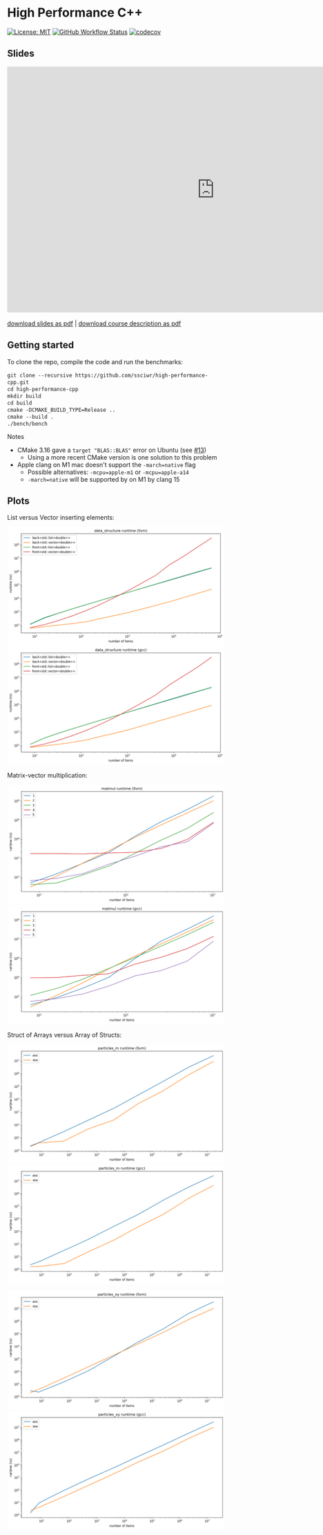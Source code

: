 # High Performance C++

[![License: MIT](https://img.shields.io/badge/License-MIT-yellow.svg)](https://opensource.org/licenses/MIT)
[![GitHub Workflow Status](https://img.shields.io/github/workflow/status/ssciwr/high-performance-cpp/CI)](https://github.com/ssciwr/high-performance-cpp/actions?query=workflow%3ACI)
[![codecov](https://codecov.io/gh/ssciwr/high-performance-cpp/branch/main/graph/badge.svg)](https://codecov.io/gh/ssciwr/high-performance-cpp)

## Slides

<iframe src="https://docs.google.com/presentation/d/e/2PACX-1vSsQgXEWShyBmv29hURbcjWcCXJmAKv-PvT-6vIaIHqgV33GyhPa8tWnzT8fM1Gl3XzEXjzpfuWieXS/embed?start=false&loop=false&delayms=3000" frameborder="0" width="960" height="569" allowfullscreen="true" mozallowfullscreen="true" webkitallowfullscreen="true"></iframe>

[download slides as pdf](https://github.com/ssciwr/high-performance-cpp/raw/main/slides/slides.pdf) | [download course description as pdf](https://ssc.iwr.uni-heidelberg.de/sites/default/files/high-performance-cpp-ss22.pdf)

## Getting started

To clone the repo, compile the code and run the benchmarks:

```
git clone --recursive https://github.com/ssciwr/high-performance-cpp.git
cd high-performance-cpp
mkdir build
cd build
cmake -DCMAKE_BUILD_TYPE=Release ..
cmake --build .
./bench/bench
```

Notes

- CMake 3.16 gave a `target "BLAS::BLAS"` error on Ubuntu (see [#13](https://github.com/ssciwr/high-performance-cpp/issues/13))
  - Using a more recent CMake version is one solution to this problem
- Apple clang on M1 mac doesn't support the `-march=native` flag
  - Possible alternatives: `-mcpu=apple-m1` or `-mcpu=apple-a14`
  - `-march=native` will be supported by on M1 by clang 15

## Plots

List versus Vector inserting elements:

![](plots/data_structure-llvm.png)
![](plots/data_structure-gcc.png)

Matrix-vector multiplication:

![](plots/matmul-llvm.png)
![](plots/matmul-gcc.png)

Struct of Arrays versus Array of Structs:

![](plots/particles_m-llvm.png)
![](plots/particles_m-gcc.png)

![](plots/particles_xy-llvm.png)
![](plots/particles_xy-gcc.png)
